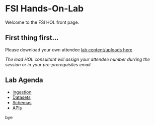 # FSI Hands-On-Lab

Welcome to the FSI HOL front page.

## First thing first...

Please download your own attendee [lab content/uploads here](https://github.com/adobe/AEP-Hands-on-Labs/blob/master/labs/fsi/lab_dowloads.md)

*The lead HOL consultant will assign your attendee number durring the session or in your pre-prerequisites email*

## Lab Agenda

 - [Ingestion](https://github.com/adobe/AEP-Hands-on-Labs/blob/master/labs/fsi/Foundations%20Ingestion.md)
 - [Datasets](https://github.com/adobe/AEP-Hands-on-Labs/blob/master/labs/fsi/Foundations_Datasets.md)
 - [Schemas](https://github.com/adobe/AEP-Hands-on-Labs/blob/master/labs/fsi/Foundations%20Schemas.md)
 - [APIs](https://github.com/adobe/AEP-Hands-on-Labs/blob/master/labs/fsi/Foundations%20APIs.md)
 
bye
